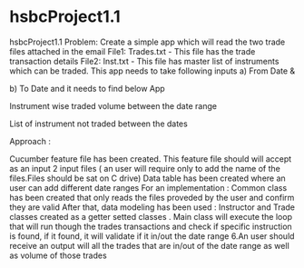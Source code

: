# hsbcProject1.1
hsbcProject1.1
Problem: Create a simple app which will read the two trade files attached in the email File1: Trades.txt - This file has the trade transaction details File2: Inst.txt - This file has master list of instruments which can be traded. This app needs to take following inputs a) From Date &

b) To Date and it needs to find below App

Instrument wise traded volume between the date range

List of instrument not traded between the dates

Approach :

Cucumber feature file has been created. This feature file should will accept as an input 2 input files ( an user will require only to add the name of the files.Files should be sat on C drive)
Data table has been created where an user can add different date ranges
For an implementation : Common class has been created that only reads the files proveded by the user and confirm they are valid
After that, data modeling has been used : Instructor and Trade classes created as a getter setted classes .
Main class will execute the loop that will run though the trades transactions and check if specific instruction is found, if it found, it will validate if it in/out the date range 6.An user should receive an output will all the trades that are in/out of the date range as well as volume of those trades
